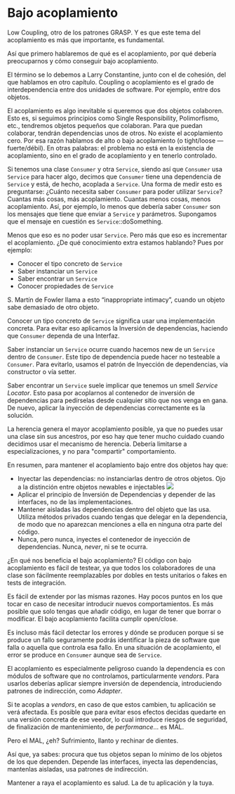 # Bajo acoplamiento

Low Coupling, otro de los patrones GRASP. Y es que este tema del acoplamiento es más que importante, es fundamental.

Así que primero hablaremos de qué es el acoplamiento, por qué debería preocuparnos y cómo conseguir bajo acoplamiento.

El término se lo debemos a Larry Constantine, junto con el de cohesión, del que hablamos en otro capítulo. Coupling o acoplamiento es el grado de interdependencia entre dos unidades de software. Por ejemplo, entre dos objetos.

El acoplamiento es algo inevitable si queremos que dos objetos colaboren. Esto es, si seguimos principios como Single Responsibility, Polimorfismo, etc., tendremos objetos pequeños que colaboran. Para que puedan colaborar, tendrán dependencias unos de otros. No existe el acoplamiento cero. Por esa razón hablamos de alto o bajo acoplamiento (o tight/loose — fuerte/débil). En otras palabras: el problema no está en la existencia de acoplamiento, sino en el grado de acoplamiento y en tenerlo controlado.

Si tenemos una clase `Consumer` y otra ``Service``, siendo así que `Consumer` usa `Service` para hacer algo, decimos que `Consumer` tiene una dependencia de `Service` y está, de hecho, acoplada a `Service`. Una forma de medir esto es preguntarse: ¿Cuánto necesita saber `Consumer` para poder utilizar `Service`? Cuantas más cosas, más acoplamiento. Cuantas menos cosas, menos acoplamiento. Así, por ejemplo, lo menos que debería saber `Consumer` son los mensajes que tiene que enviar a `Service` y parámetros. Supongamos que el mensaje en cuestión es `Service`::doSomething.

Menos que eso es no poder usar `Service`. Pero más que eso es incrementar el acoplamiento. ¿De qué conocimiento extra estamos hablando? Pues por ejemplo:

* Conocer el tipo concreto de `Service`
* Saber instanciar un `Service`
* Saber encontrar un `Service`
* Conocer propiedades de `Service`

S. Martín de Fowler llama a esto “inappropriate intimacy”, cuando un objeto sabe demasiado de otro objeto.

Conocer un tipo concreto de `Service` significa usar una implementación concreta. Para evitar eso aplicamos la Inversión de dependencias, haciendo que `Consumer` dependa de una Interfaz.

Saber instanciar un `Service` ocurre cuando hacemos new de un `Service` dentro de `Consumer`. Este tipo de dependencia puede hacer no testeable a `Consumer`. Para evitarlo, usamos el patrón de Inyección de dependencias, vía constructor o vía setter.

Saber encontrar un `Service` suele implicar que tenemos un smell _Service Locator_. Esto pasa por acoplarnos al contenedor de inversión de dependencias para pedírselas desde cualquier sitio que nos venga en gana. De nuevo, aplicar la inyección de dependencias correctamente es la solución.

La herencia genera el mayor acoplamiento posible, ya que no puedes usar una clase sin sus ancestros, por eso hay que tener mucho cuidado cuando decidimos usar el mecanismo de herencia. Debería limitarse a especializaciones, y no para "compartir" comportamiento.

En resumen, para mantener el acoplamiento bajo entre dos objetos hay que:

* Inyectar las dependencias: no instanciarlas dentro de otros objetos. Ojo a la distinción entre objetos newables e injectables ![](images/to-new-or-not-to-new.png)
* Aplicar el principio de Inversión de Dependencias y depender de las interfaces, no de las implementaciones.
* Mantener aisladas las dependencias dentro del objeto que las usa. Utiliza métodos privados cuando tengas que delegar en la dependencia, de modo que no aparezcan menciones a ella en ninguna otra parte del código.
* Nunca, pero nunca, inyectes el contenedor de inyección de dependencias. Nunca, _never_, ni se te ocurra.

¿En qué nos beneficia el bajo acoplamiento? El código con bajo acoplamiento es fácil de testear, ya que todos los colaboradores de una clase son fácilmente reemplazables por dobles en tests unitarios o fakes en tests de integración.

Es fácil de extender por las mismas razones. Hay pocos puntos en los que tocar en caso de necesitar introducir nuevos comportamientos. Es más posible que solo tengas que añadir código, en lugar de tener que borrar o modificar. El bajo acoplamiento facilita cumplir open/close.

Es incluso más fácil detectar los errores y dónde se producen porque si se produce un fallo seguramente podrás identificar la pieza de software que falla o aquella que controla esa fallo. En una situación de acoplamiento, el error se produce en `Consumer` aunque sea de `Service`.

El acoplamiento es especialmente peligroso cuando la dependencia es con módulos de software que no controlamos, particularmente _vendors_. Para usarlos deberías aplicar siempre inversión de dependencia, introduciendo patrones de indirección, como _Adapter_.

Si te acoplas a _vendors_, en caso de que estos cambien, tu aplicación se verá afectada. Es posible que para evitar esos efectos decidas quedarte en una versión concreta de ese veedor, lo cual introduce riesgos de seguridad, de finalización de mantenimiento, de _performance_… es MAL.

Pero el MAL, ¿eh? Sufrimiento, llanto y rechinar de dientes.

Así que, ya sabes: procura que tus objetos sepan lo mínimo de los objetos de los que dependen. Depende las interfaces, inyecta las dependencias, mantenlas aisladas, usa patrones de indirección.

Mantener a raya el acoplamiento es salud. La de tu aplicación y la tuya.